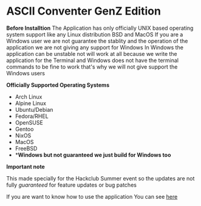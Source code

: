 # ASCII Conventer GenZ Edition

**Before Installtion**
The Application has only officially UNIX based operating system support like any Linux distribution BSD and MacOS
If you are a Windows user we are not guarantee the stablity and the operation of the application we are not giving any support for Windows
In Windows the application can be unstable not will work at all because we write the application for the Terminal and Windows does not have the terminal commands to be fine to work that's why we will not give support the Windows users




**Officially Supported Operating Systems**
- Arch Linux
- Alpine Linux
- Ubuntu/Debian
- Fedora/RHEL
- OpenSUSE
- Gentoo
- NixOS
- MacOS
- FreeBSD
- ***Windows but not guaranteed we just build for Windows too**


**Important note**

This made specially for the Hackclub Summer event so the updates are not fully *guaranteed* for feature updates or bug patches


If you are want to know how to use the application
You can see [here](https://github.com/Zsombyy/ASCII-Converter-GenZ-Edition/blob/main/guide.md)
